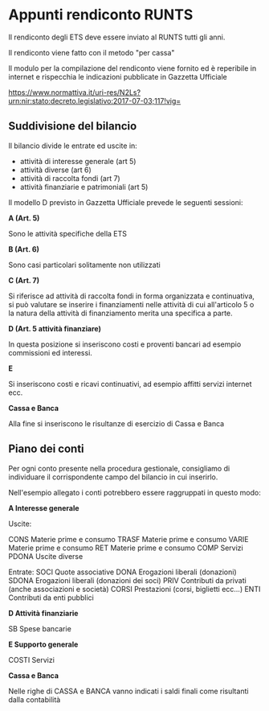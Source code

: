 # Appunti rendiconto RUNTS

Il rendiconto degli ETS deve essere inviato al RUNTS tutti gli anni.

Il rendiconto viene fatto con il metodo "per cassa"

Il modulo per la compilazione del rendiconto viene fornito ed è reperibile in internet e rispecchia le indicazioni pubblicate in Gazzetta Ufficiale

https://www.normattiva.it/uri-res/N2Ls?urn:nir:stato:decreto.legislativo:2017-07-03;117!vig=

## Suddivisione del bilancio

Il bilancio divide le entrate ed uscite in:

* attività di interesse generale (art 5)
* attività diverse (art 6)
* attività di raccolta fondi (art 7)
* attività finanziarie e patrimoniali (art 5)

Il modello D previsto in Gazzetta Ufficiale prevede le seguenti sessioni:

**A (Art. 5)**

Sono le attività specifiche della ETS

**B (Art. 6)**

Sono casi particolari solitamente non utilizzati

**C (Art. 7)**

Si riferisce ad attività di raccolta fondi in forma organizzata e continuativa,
si può valutare se inserire i finanziamenti nelle attività di cui all'articolo
5 o la natura della attività di finanziamento merita una specifica a parte.

**D (Art. 5 attività finanziare)**

In questa posizione si inseriscono costi e proventi bancari ad esempio
commissioni ed interessi.

**E**

Si inseriscono costi e ricavi continuativi, ad esempio affitti servizi internet ecc.

**Cassa e Banca**

Alla fine si inseriscono le risultanze di esercizio di Cassa e Banca

## Piano dei conti

Per ogni conto presente nella procedura gestionale, consigliamo di individuare
il corrispondente campo del bilancio in cui inserirlo.

Nell'esempio allegato i conti potrebbero essere raggruppati in questo modo:

**A Interesse generale**

Uscite:

CONS   Materie prime e consumo
TRASF  Materie prime e consumo
VARIE  Materie prime e consumo
RET    Materie prime e consumo
COMP   Servizi
PDONA  Uscite diverse

Entrate:
SOCI   Quote associative
DONA   Erogazioni liberali (donazioni)
SDONA  Erogazioni liberali (donazioni dei soci)
PRIV   Contributi da privati (anche associazioni e società)
CORSI  Prestazioni (corsi, biglietti ecc...)
ENTI   Contributi da enti pubblici

**D Attività finanziarie**

SB     Spese bancarie

**E Supporto generale**

COSTI  Servizi

**Cassa e Banca**

Nelle righe di CASSA e BANCA vanno indicati i saldi finali come risultanti
dalla contabilità
